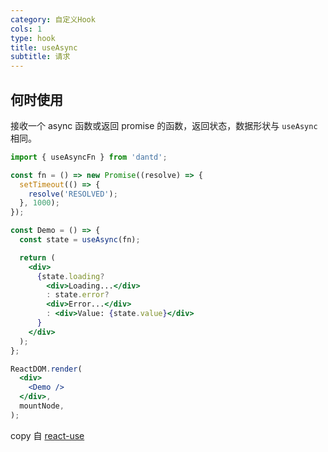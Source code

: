 ```yaml
---
category: 自定义Hook
cols: 1
type: hook
title: useAsync
subtitle: 请求
---
```


## 何时使用

接收一个 async 函数或返回 promise 的函数，返回状态，数据形状与 `useAsync` 相同。


```jsx
import { useAsyncFn } from 'dantd';

const fn = () => new Promise((resolve) => {
  setTimeout(() => {
    resolve('RESOLVED');
  }, 1000);
});

const Demo = () => {
  const state = useAsync(fn);

  return (
    <div>
      {state.loading?
        <div>Loading...</div>
        : state.error?
        <div>Error...</div>
        : <div>Value: {state.value}</div>
      }
    </div>
  );
};

ReactDOM.render(
  <div>
    <Demo />
  </div>,
  mountNode,
);
```


copy 自 [react-use](https://github.com/streamich/react-use/blob/master/docs/useAsyncFn.md)
